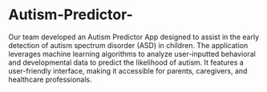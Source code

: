 # Autism-Predictor-
Our team developed an Autism Predictor App designed to assist in the early detection of autism spectrum disorder (ASD) in children. The application leverages machine learning algorithms to analyze user-inputted behavioral and developmental data to predict the likelihood of autism. It features a user-friendly interface, making it accessible for parents, caregivers, and healthcare professionals.

